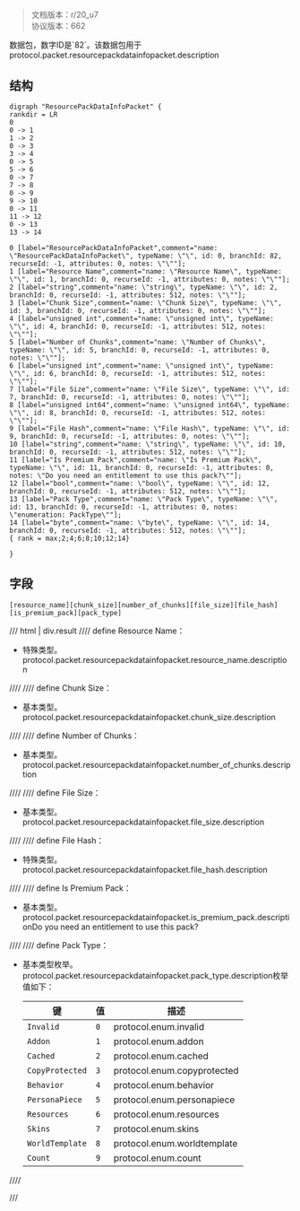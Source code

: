 # <!-- md:samp ResourcePackDataInfoPacket -->

> 文档版本：r/20_u7<br/>协议版本：662

<!-- md:samp ResourcePackDataInfoPacket -->数据包，数字ID是`82`。该数据包用于protocol.packet.resourcepackdatainfopacket.description

## 结构

```viz
digraph "ResourcePackDataInfoPacket" {
rankdir = LR
0
0 -> 1
1 -> 2
0 -> 3
3 -> 4
0 -> 5
5 -> 6
0 -> 7
7 -> 8
0 -> 9
9 -> 10
0 -> 11
11 -> 12
0 -> 13
13 -> 14

0 [label="ResourcePackDataInfoPacket",comment="name: \"ResourcePackDataInfoPacket\", typeName: \"\", id: 0, branchId: 82, recurseId: -1, attributes: 0, notes: \"\""];
1 [label="Resource Name",comment="name: \"Resource Name\", typeName: \"\", id: 1, branchId: 0, recurseId: -1, attributes: 0, notes: \"\""];
2 [label="string",comment="name: \"string\", typeName: \"\", id: 2, branchId: 0, recurseId: -1, attributes: 512, notes: \"\""];
3 [label="Chunk Size",comment="name: \"Chunk Size\", typeName: \"\", id: 3, branchId: 0, recurseId: -1, attributes: 0, notes: \"\""];
4 [label="unsigned int",comment="name: \"unsigned int\", typeName: \"\", id: 4, branchId: 0, recurseId: -1, attributes: 512, notes: \"\""];
5 [label="Number of Chunks",comment="name: \"Number of Chunks\", typeName: \"\", id: 5, branchId: 0, recurseId: -1, attributes: 0, notes: \"\""];
6 [label="unsigned int",comment="name: \"unsigned int\", typeName: \"\", id: 6, branchId: 0, recurseId: -1, attributes: 512, notes: \"\""];
7 [label="File Size",comment="name: \"File Size\", typeName: \"\", id: 7, branchId: 0, recurseId: -1, attributes: 0, notes: \"\""];
8 [label="unsigned int64",comment="name: \"unsigned int64\", typeName: \"\", id: 8, branchId: 0, recurseId: -1, attributes: 512, notes: \"\""];
9 [label="File Hash",comment="name: \"File Hash\", typeName: \"\", id: 9, branchId: 0, recurseId: -1, attributes: 0, notes: \"\""];
10 [label="string",comment="name: \"string\", typeName: \"\", id: 10, branchId: 0, recurseId: -1, attributes: 512, notes: \"\""];
11 [label="Is Premium Pack",comment="name: \"Is Premium Pack\", typeName: \"\", id: 11, branchId: 0, recurseId: -1, attributes: 0, notes: \"Do you need an entitlement to use this pack?\""];
12 [label="bool",comment="name: \"bool\", typeName: \"\", id: 12, branchId: 0, recurseId: -1, attributes: 512, notes: \"\""];
13 [label="Pack Type",comment="name: \"Pack Type\", typeName: \"\", id: 13, branchId: 0, recurseId: -1, attributes: 0, notes: \"enumeration: PackType\""];
14 [label="byte",comment="name: \"byte\", typeName: \"\", id: 14, branchId: 0, recurseId: -1, attributes: 512, notes: \"\""];
{ rank = max;2;4;6;8;10;12;14}

}

```

## 字段

```title='ResourcePackDataInfoPacket'
[resource_name][chunk_size][number_of_chunks][file_size][file_hash][is_premium_pack][pack_type]
```

/// html | div.result
//// define
Resource Name：[<!-- md:samp string -->](../types/string.md)

- 特殊类型。protocol.packet.resourcepackdatainfopacket.resource_name.description


////
//// define
Chunk Size：<!-- md:samp unsigned int -->

- 基本类型。protocol.packet.resourcepackdatainfopacket.chunk_size.description


////
//// define
Number of Chunks：<!-- md:samp unsigned int -->

- 基本类型。protocol.packet.resourcepackdatainfopacket.number_of_chunks.description


////
//// define
File Size：<!-- md:samp unsigned int64 -->

- 基本类型。protocol.packet.resourcepackdatainfopacket.file_size.description


////
//// define
File Hash：[<!-- md:samp string -->](../types/string.md)

- 特殊类型。protocol.packet.resourcepackdatainfopacket.file_hash.description


////
//// define
Is Premium Pack：<!-- md:samp bool -->

- 基本类型。protocol.packet.resourcepackdatainfopacket.is_premium_pack.descriptionDo you need an entitlement to use this pack?


////
//// define
Pack Type：<!-- md:samp byte -->

- 基本类型枚举。protocol.packet.resourcepackdatainfopacket.pack_type.description枚举值如下：

  |键|值|描述|
  |---|---|---|
  |`Invalid`|`0`|protocol.enum.invalid|
  |`Addon`|`1`|protocol.enum.addon|
  |`Cached`|`2`|protocol.enum.cached|
  |`CopyProtected`|`3`|protocol.enum.copyprotected|
  |`Behavior`|`4`|protocol.enum.behavior|
  |`PersonaPiece`|`5`|protocol.enum.personapiece|
  |`Resources`|`6`|protocol.enum.resources|
  |`Skins`|`7`|protocol.enum.skins|
  |`WorldTemplate`|`8`|protocol.enum.worldtemplate|
  |`Count`|`9`|protocol.enum.count|



////

///

